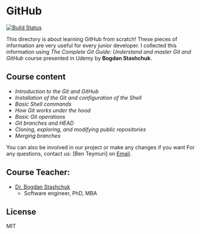 # GitHub

[![Build Status](https://travis-ci.org/joemccann/dillinger.svg?branch=master)](https://travis-ci.org/joemccann/dillinger)

This directory is about learning GitHub from scratch! These pieces of information are very useful for every junior developer. I collected this information using *The Complete Git Guide: Understand and master Git and GitHub* course presented in Udemy by **Bogdan Stashchuk**.

## Course content

- *Introduction to the Git and GitHub*
- *Installation of the Git and configuration of the Shell* 
- *Basic Shell commands* 
- *How Git works under the hood* 
- *Basic Git operations*
- *Git branches and HEAD* 
- *Cloning, exploring, and modifying public repositories*
- *Merging branches*


You can also be involved in our project or make any changes if you want
For any questions, contact us: [Ben Teymuri] on [Email](benyaminteymuri@gmail.com).

## Course Teacher:

- [Dr. Bogdan Stashchuk] 
    - Software engineer, PhD, MBA

## License

MIT

[//]: # (These are reference links used in the body of this note and get stripped out when the markdown processor does its job. There is no need to format nicely because it shouldn't be seen. Thanks SO - http://stackoverflow.com/questions/4823468/store-comments-in-markdown-syntax)

   [Dr. Bogdan Stashchuk]: <https://stashchuk.com/>
